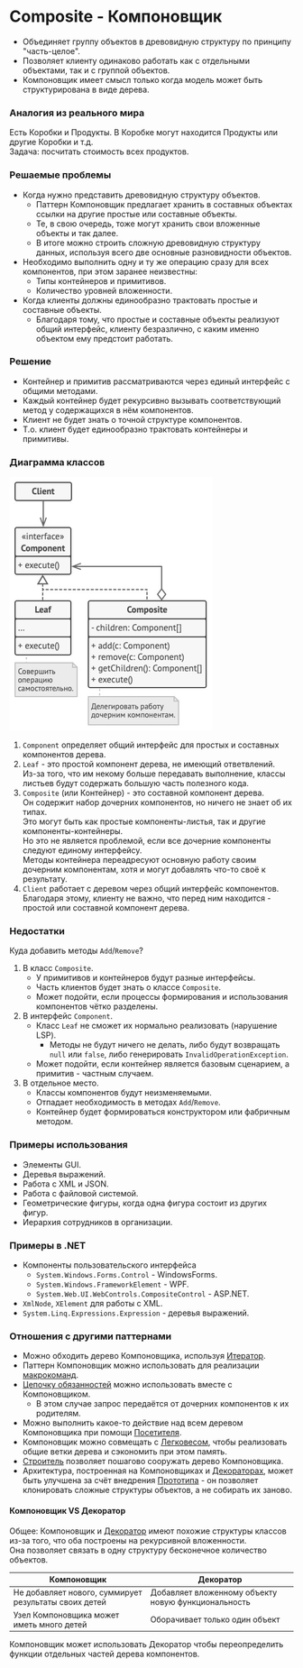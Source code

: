 ﻿# Composite - Компоновщик
* Объединяет группу объектов в древовидную структуру по принципу "часть-целое".
* Позволяет клиенту одинаково работать как с отдельными объектами, так и с группой объектов.
* Компоновщик имеет смысл только когда модель может быть структурирована в виде дерева.

### Аналогия из реального мира
Есть Коробки и Продукты. В Коробке могут находится Продукты или другие Коробки и т.д.  
Задача: посчитать стоимость всех продуктов.

### Решаемые проблемы
* Когда нужно представить древовидную структуру объектов.
  * Паттерн Компоновщик предлагает хранить в составных объектах ссылки на другие простые или составные объекты.
  * Те, в свою очередь, тоже могут хранить свои вложенные объекты и так далее.
  * В итоге можно строить сложную древовидную структуру данных, используя всего две основные разновидности объектов.
* Необходимо выполнить одну и ту же операцию сразу для всех компонентов, при этом заранее неизвестны:
  * Типы контейнеров и примитивов.
  * Количество уровней вложенности.
* Когда клиенты должны единообразно трактовать простые и составные объекты.
  * Благодаря тому, что простые и составные объекты реализуют общий интерфейс, клиенту безразлично, с каким именно объектом ему предстоит работать.

### Решение
* Контейнер и примитив рассматриваются через единый интерфейс с общими методами.
* Каждый контейнер будет рекурсивно вызывать соответствующий метод у содержащихся в нём компонентов.
* Клиент не будет знать о точной структуре компонентов.
* Т.о. клиент будет единообразно трактовать контейнеры и примитивы.

### Диаграмма классов
![Class diagram](Composite.jpg)
1. `Component` определяет общий интерфейс для простых и составных компонентов дерева.
2. `Leaf` - это простой компонент дерева, не имеющий ответвлений.  
Из-за того, что им некому больше передавать выполнение, классы листьев будут содержать большую часть полезного кода.
3. `Composite` (или Контейнер) - это составной компонент дерева.  
Он содержит набор дочерних компонентов, но ничего не знает об их типах.  
Это могут быть как простые компоненты-листья, так и другие компоненты-контейнеры.  
Но это не является проблемой, если все дочерние компоненты следуют единому интерфейсу.  
Методы контейнера переадресуют основную работу своим дочерним компонентам, хотя и могут добавлять что-то своё к результату.
4. `Client` работает с деревом через общий интерфейс компонентов.  
Благодаря этому, клиенту не важно, что перед ним находится - простой или составной компонент дерева.

### Недостатки
Куда добавить методы `Add`/`Remove`?
1. В класс `Composite`.
    * У примитивов и контейнеров будут разные интерфейсы.
    * Часть клиентов будет знать о классе `Composite`.
    * Может подойти, если процессы формирования и использования компонентов чётко разделены.
2. В интерфейс `Component`.
   * Класс `Leaf` не сможет их нормально реализовать (нарушение LSP).
       * Методы не будут ничего не делать, либо будут возвращать `null` или `false`, либо генерировать `InvalidOperationException`.
   * Может подойти, если контейнер является базовым сценарием, а примитив - частным случаем.
3. В отдельное место.
   * Классы компонентов будут неизменяемыми.
   * Отпадает необходимость в методах `Add`/`Remove`.
   * Контейнер будет формироваться конструктором или фабричным методом.

### Примеры использования
* Элементы GUI.
* Деревья выражений.
* Работа с XML и JSON.
* Работа с файловой системой.
* Геометрические фигуры, когда одна фигура состоит из других фигур.
* Иерархия сотрудников в организации.

### Примеры в .NET
* Компоненты пользовательского интерфейса
  * `System.Windows.Forms.Control` - WindowsForms.
  * `System.Windows.FrameworkElement` - WPF.
  * `System.Web.UI.WebControls.CompositeControl` - ASP.NET.
* `XmlNode`, `XElement` для работы с XML.
* `System.Linq.Expressions.Expression` - деревья выражений.

### Отношения с другими паттернами
* Можно обходить дерево Компоновщика, используя [Итератор](../Iterator/Iterator.md).
* Паттерн Компоновщик можно использовать для реализации [макрокоманд](../Command/Command.md).
* [Цепочку обязанностей](../ChainOfResponsibility/ChainOfResponsibility.md) можно использовать вместе с Компоновщиком.
  * В этом случае запрос передаётся от дочерних компонентов к их родителям.
* Можно выполнить какое-то действие над всем деревом Компоновщика при помощи [Посетителя](../Visitor/Visitor.md).
* Компоновщик можно совмещать с [Легковесом](../Flyweight/Flyweight.md), чтобы реализовать общие ветки дерева и сэкономить при этом память.
* [Строитель](../Builder/Builder.md) позволяет пошагово сооружать дерево Компоновщика.
* Архитектура, построенная на Компоновщиках и [Декораторах](../Decorator/Decorator.md), может быть улучшена за счёт внедрения [Прототипа](../Prototype/Prototype.md) - он позволяет клонировать сложные структуры объектов, а не собирать их заново.

#### Компоновщик VS Декоратор
Общее: Компоновщик и [Декоратор](../Decorator/Decorator.md) имеют похожие структуры классов из-за того, что оба построены на рекурсивной вложенности.  
Она позволяет связать в одну структуру бесконечное количество объектов.

| Компоновщик                                           | Декоратор                                           |
|-------------------------------------------------------|-----------------------------------------------------|
| Не добавляет нового, суммирует результаты своих детей | Добавляет вложенному объекту новую функциональность |
| Узел Компоновщика может иметь много детей             | Оборачивает только один объект                      |

Компоновщик может использовать Декоратор чтобы переопределить функции отдельных частей дерева компонентов.
